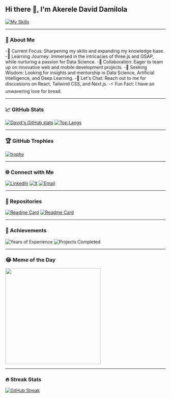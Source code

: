 ## Hi there 👋, I'm Akerele David Damilola

[![My Skills](https://skillicons.dev/icons?i=js,html,css,arduino,bootstrap,git,github,js,nextjs,py,r,react,threejs,ts,vercel,gsap,vue,yarn&theme=dark)](https://skillicons.dev)

---

### 🚀 About Me
-🔭 Current Focus: Sharpening my skills and expanding my knowledge base.
-🌱 Learning Journey: Immersed in the intricacies of three.js and GSAP, while nurturing a passion for Data Science.
-👯 Collaboration: Eager to team up on innovative web and mobile development projects.
-🤔 Seeking Wisdom: Looking for insights and mentorship in Data Science, Artificial Intelligence, and Deep Learning.
-💬 Let's Chat: Reach out to me for discussions on React, Tailwind CSS, and Next.js.
-⚡ Fun Fact: I have an unwavering love for bread.

---

### 📈 GitHub Stats
[![David's GitHub stats](https://github-readme-stats.vercel.app/api?username=davidakerele&show_icons=true&theme=chartreuse-dark&hide_rank=true&count_private=true)](https://github.com/davidakerele/github-readme-stats)
[![Top Langs](https://github-readme-stats.vercel.app/api/top-langs/?username=davidakerele&layout=compact&langs_count=20&theme=chartreuse-dark)](https://github.com/davidakerele/github-readme-stats)

---

### 🏆 GitHub Trophies
[![trophy](https://github-profile-trophy.vercel.app/?username=davidakerele&theme=onedark)](https://github.com/ryo-ma/github-profile-trophy)

---

### 🌐 Connect with Me
[![LinkedIn](https://img.shields.io/badge/LinkedIn-0077B5?style=for-the-badge&logo=linkedin&logoColor=white)](https://www.linkedin.com/in/david-akerele-38837623a/)
[![X](https://img.shields.io/badge/X-1DA1F2?style=for-the-badge&logo=x&logoColor=white)](https://x.com/DdAkelz)
[![Email](https://img.shields.io/badge/Email-D14836?style=for-the-badge&logo=gmail&logoColor=white)](mailto:akereledavidd@gmail.com)

---

### 🌟 Repositories
[![Readme Card](https://github-readme-stats.vercel.app/api/pin/?username=davidakerele&repo=iphone&theme=chartreuse-dark)](https://github.com/davidakerele/iphone)
[![Readme Card](https://github-readme-stats.vercel.app/api/pin/?username=davidakerele&repo=brainwave&theme=chartreuse-dark)](https://github.com/davidakerele/brainwave)

---

### 🏅 Achievements
![Years of Experience](https://img.shields.io/badge/Years%20of%20Experience-2-brightgreen)
![Projects Completed](https://img.shields.io/badge/Projects%20Completed-50+-blue)

---

### 😂 Meme of the Day
<img src="https://api.memegen.link/images/doge/hello_world/my_name_is_doge.png" width="300">

---

### 🔥 Streak Stats
[![GitHub Streak](https://github-readme-streak-stats.herokuapp.com/?user=davidakerele&theme=chartreuse-dark)](https://git.io/streak-stats)




